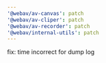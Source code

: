 ```yaml
---
'@webav/av-canvas': patch
'@webav/av-cliper': patch
'@webav/av-recorder': patch
'@webav/internal-utils': patch
---
```


fix: time incorrect for dump log
